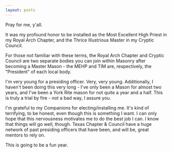 ```yaml
---
layout: posts
---
```


Pray for me, y'all.

It was my profound honor to be installed as the Most Excellent High Priest in my Royal Arch Chapter, and the Thrice Illustrious Master in my Cryptic Council.

For those not familiar with these terms, the Royal Arch Chapter and Cryptic Council are two separate bodies you can join within Masonry after becoming a Master Mason - the MEHP and TIM are, respectively, the "President" of each local body.

I'm very young for a presiding officer. Very, very young. Additionally, I haven't been doing this very long - I've only been a Mason for almost two years, and I've been a York Rite mason for not quite a year and a half. This is truly a trial by fire - not a bad way, I assure you.

I'm grateful to my Companions for electing/installing me. It's kind of terrifying, to be honest, even though this is something I want. I can only hope that this nervousness motivates me to do the best job I can. I know that things will go well, though. Texas Chapter & Council have a huge network of past presiding officers that have been, and will be, great mentors to rely on.

This is going to be a fun year.
